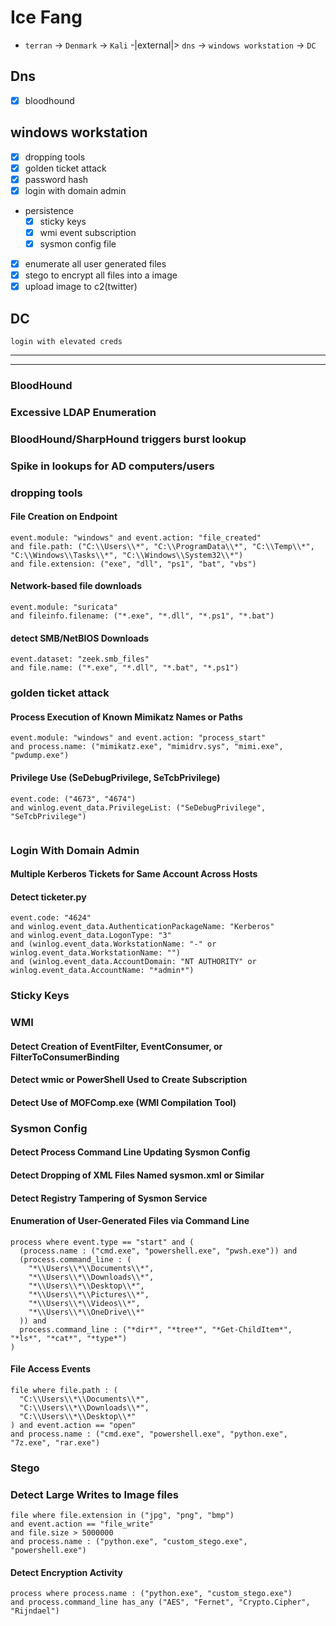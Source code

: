 # Ice Fang

- `terran` -> `Denmark` -> `Kali` -|external|> `dns` -> `windows workstation` -> `DC`

## Dns

- [x] bloodhound

## windows workstation

- [X] dropping tools
- [X] golden ticket attack
- [X] password hash
- [X] login with domain admin

- persistence
  - [X] sticky keys
  - [X] wmi event subscription
  - [X] sysmon config file
- [X] enumerate all user generated files
- [X] stego to encrypt all files into a image
- [x] upload image to c2(twitter)

## DC

`login with elevated creds`

----
----

### BloodHound

### Excessive LDAP Enumeration



### BloodHound/SharpHound triggers burst lookup

### Spike in lookups for AD computers/users

### dropping tools

#### File Creation on Endpoint

```kql
event.module: "windows" and event.action: "file_created"
and file.path: ("C:\\Users\\*", "C:\\ProgramData\\*", "C:\\Temp\\*", "C:\\Windows\\Tasks\\*", "C:\\Windows\\System32\\*")
and file.extension: ("exe", "dll", "ps1", "bat", "vbs")
```

#### Network-based file downloads

```kql
event.module: "suricata"
and fileinfo.filename: ("*.exe", "*.dll", "*.ps1", "*.bat")
```

#### detect SMB/NetBIOS Downloads

```kql
event.dataset: "zeek.smb_files"
and file.name: ("*.exe", "*.dll", "*.bat", "*.ps1")
```

### golden ticket attack

#### Process Execution of Known Mimikatz Names or Paths

```kql
event.module: "windows" and event.action: "process_start"
and process.name: ("mimikatz.exe", "mimidrv.sys", "mimi.exe", "pwdump.exe")
```

#### Privilege Use (SeDebugPrivilege, SeTcbPrivilege)

```kql
event.code: ("4673", "4674")
and winlog.event_data.PrivilegeList: ("SeDebugPrivilege", "SeTcbPrivilege")
```

```kql
```

### Login With Domain Admin

#### Multiple Kerberos Tickets for Same Account Across Hosts

#### Detect ticketer.py

```kql
event.code: "4624"
and winlog.event_data.AuthenticationPackageName: "Kerberos"
and winlog.event_data.LogonType: "3"
and (winlog.event_data.WorkstationName: "-" or winlog.event_data.WorkstationName: "")
and (winlog.event_data.AccountDomain: "NT AUTHORITY" or winlog.event_data.AccountName: "*admin*")
```

### Sticky Keys



### WMI

#### Detect Creation of EventFilter, EventConsumer, or FilterToConsumerBinding


#### Detect wmic or PowerShell Used to Create Subscription



#### Detect Use of MOFComp.exe (WMI Compilation Tool)


### Sysmon Config

#### Detect Process Command Line Updating Sysmon Config



#### Detect Dropping of XML Files Named sysmon.xml or Similar



#### Detect Registry Tampering of Sysmon Service


#### Enumeration of User-Generated Files via Command Line

```kql
process where event.type == "start" and (
  (process.name : ("cmd.exe", "powershell.exe", "pwsh.exe")) and
  (process.command_line : (
    "*\\Users\\*\\Documents\\*", 
    "*\\Users\\*\\Downloads\\*",
    "*\\Users\\*\\Desktop\\*",
    "*\\Users\\*\\Pictures\\*",
    "*\\Users\\*\\Videos\\*",
    "*\\Users\\*\\OneDrive\\*"
  )) and
  process.command_line : ("*dir*", "*tree*", "*Get-ChildItem*", "*ls*", "*cat*", "*type*")
)
```

#### File Access Events

```kql
file where file.path : (
  "C:\\Users\\*\\Documents\\*", 
  "C:\\Users\\*\\Downloads\\*", 
  "C:\\Users\\*\\Desktop\\*"
) and event.action == "open"
and process.name : ("cmd.exe", "powershell.exe", "python.exe", "7z.exe", "rar.exe")
```

### Stego

### Detect Large Writes to Image files

```kql
file where file.extension in ("jpg", "png", "bmp")
and event.action == "file_write"
and file.size > 5000000
and process.name : ("python.exe", "custom_stego.exe", "powershell.exe")
```

#### Detect Encryption Activity

```
process where process.name : ("python.exe", "custom_stego.exe")
and process.command_line has_any ("AES", "Fernet", "Crypto.Cipher", "Rijndael")
```
